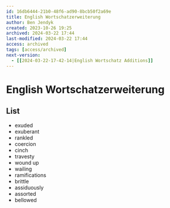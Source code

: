 ```yaml
---
id: 16db6444-21b0-48f6-ad90-8bcb50f2a69e
title: English Wortschatzerweiterung
author: Ben Jendyk
created: 2023-10-26 19:25
archived: 2024-03-22 17:44
last-modified: 2024-03-22 17:44
access: archived
tags: [access/archived]
next-version:
  - [[2024-03-22-17-42-14|English Wortschatz Additions]]
---
```


# English Wortschatzerweiterung

## List

- exuded
- exuberant
- rankled
- coercion
- cinch
- travesty
- wound up
- wailing
- ramifications
- brittle
- assiduously 
- assorted
- bellowed
